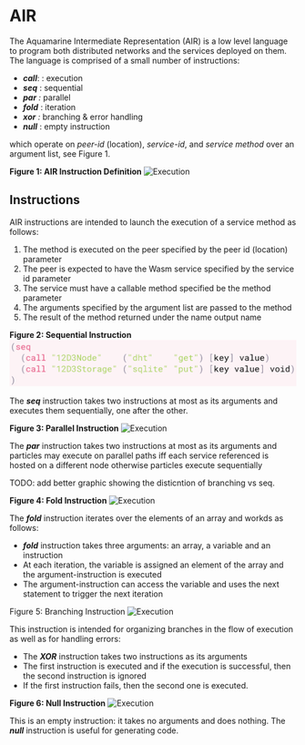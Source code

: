 # AIR

The Aquamarine Intermediate Representation \(AIR\) is a low level language to program both distributed networks and the services deployed on them. The language is comprised of a small number of instructions:

* _**call**_: : execution
* _**seq**_ : sequential
* _**par**  :_ parallel
* _**fold**_ : iteration
* _**xor** :_ branching & error handling
* _**null**_ : empty instruction

which operate on _peer-id_ \(location\), _service-id_, and _service method_ over an argument list, see Figure 1.

**Figure 1: AIR Instruction Definition** ![Execution](../../../.gitbook/assets/air_call_execution_1.png)

## Instructions

AIR instructions are intended to launch the execution of a service method as follows:

1. The method is executed on the peer specified by the peer id \(location\) parameter
2. The peer is expected to have the Wasm service specified by the service id parameter
3. The service must have a callable method specified be the method parameter
4. The arguments specified by the argument list are passed to the method
5. The result of the method returned under the name output name

**Figure 2: Sequential Instruction** ![Execution](../../../.gitbook/assets/air_sequential_2%20%281%29%20%281%29%20%281%29%20%281%29%20%281%29%20%282%29%20%283%29%20%284%29%20%282%29.png)

The _**seq**_ instruction takes two instructions at most as its arguments and executes them sequentially, one after the other.

**Figure 3: Parallel Instruction** ![Execution](../../../.gitbook/assets/air_par_3.png)

The _**par**_ instruction takes two instructions at most as its arguments and particles may execute on parallel paths iff each service referenced is hosted on a different node otherwise particles execute sequentially

TODO: add better graphic showing the disticntion of branching vs seq.

**Figure 4: Fold Instruction** ![Execution](https://github.com/fluencelabs/gitbook-docs/tree/84e814d02d9299034c9c031adf7f081bb59898b9/.gitbook/assets/air_fold_4%20%281%29%20%282%29%20%281%29.png)

The _**fold**_ instruction iterates over the elements of an array and workds as follows:

* _**fold**_ instruction takes three arguments: an array, a variable and an instruction
* At each iteration, the variable is assigned an element of the array and the argument-instruction is executed
* The argument-instruction can access the variable and uses the next statement to trigger the next iteration

Figure 5: Branching Instruction ![Execution](../../../.gitbook/assets/air_xor_5.png)

This instruction is intended for organizing branches in the flow of execution as well as for handling errors:

* The _**XOR**_ instruction takes two instructions as its arguments
* The first instruction is executed and if the execution is successful, then the second instruction is ignored
* If the first instruction fails, then the second one is executed.

**Figure 6: Null Instruction** ![Execution](https://github.com/fluencelabs/gitbook-docs/tree/84e814d02d9299034c9c031adf7f081bb59898b9/.gitbook/assets/air_null_6%20%281%29%20%282%29.png)

This is an empty instruction: it takes no arguments and does nothing. The _**null**_ instruction is useful for generating code.

